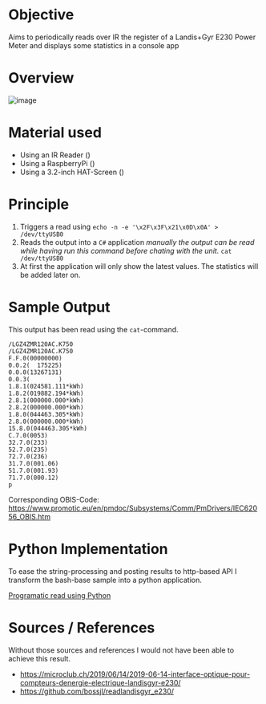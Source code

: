 # Objective
Aims to periodically reads over IR the register of a Landis+Gyr E230 Power Meter and displays some statistics in a console app

# Overview
![image](https://user-images.githubusercontent.com/232387/220757679-16072d32-311d-4503-bb28-425b2a8d4abd.png)


# Material used

- Using an IR Reader ()
- Using a RaspberryPi ()
- Using a 3.2-inch HAT-Screen ()

# Principle

1. Triggers a read using
 ```echo -n -e '\x2F\x3F\x21\x0D\x0A' > /dev/ttyUSB0```
2. Reads the output into a ```C#``` application
 _manually the output can be read while having run this command before chating with the unit._
 ```cat /dev/ttyUSB0```
3. At first the application will only show the latest values. The statistics will be added later on.

# Sample Output

This output has been read using the `cat`-command.

```
/LGZ4ZMR120AC.K750
/LGZ4ZMR120AC.K750
F.F.0(00000000)
0.0.2(  175225)
0.0.0(13267131)
0.0.3(        )
1.8.1(024581.111*kWh)
1.8.2(019882.194*kWh)
2.8.1(000000.000*kWh)
2.8.2(000000.000*kWh)
1.8.0(044463.305*kWh)
2.8.0(000000.000*kWh)
15.8.0(044463.305*kWh)
C.7.0(0053)
32.7.0(233)
52.7.0(235)
72.7.0(236)
31.7.0(001.06)
51.7.0(001.93)
71.7.0(000.12)
p
```

Corresponding OBIS-Code: <https://www.promotic.eu/en/pmdoc/Subsystems/Comm/PmDrivers/IEC62056_OBIS.htm>


# Python Implementation

To ease the string-processing and posting results to http-based API I transform the bash-base sample into a python application.

[Programatic read using Python](doc/programmatic-read.md)

# Sources / References

Without those sources and references I would not have been able to achieve this result.

- <https://microclub.ch/2019/06/14/2019-06-14-interface-optique-pour-compteurs-denergie-electrique-landisgyr-e230/>
- <https://github.com/bossjl/readlandisgyr_e230/>
